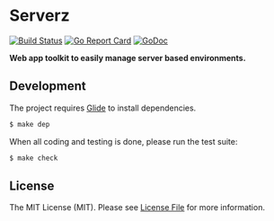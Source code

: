 # Serverz

[![Build Status](https://img.shields.io/travis/goph/serverz.svg?style=flat-square)](https://travis-ci.org/goph/serverz)
[![Go Report Card](https://goreportcard.com/badge/github.com/goph/serverz?style=flat-square)](https://goreportcard.com/report/github.com/goph/serverz)
[![GoDoc](http://img.shields.io/badge/godoc-reference-5272B4.svg?style=flat-square)](https://godoc.org/github.com/goph/serverz)

**Web app toolkit to easily manage server based environments.**


## Development

The project requires [Glide](https://glide.sh/) to install dependencies.

``` bash
$ make dep
```

When all coding and testing is done, please run the test suite:

``` bash
$ make check
```


## License

The MIT License (MIT). Please see [License File](LICENSE) for more information.
